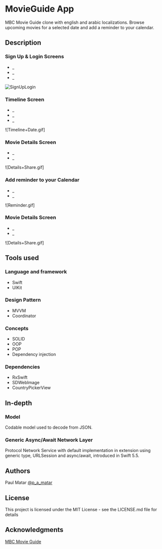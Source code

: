 # MovieGuide App



MBC Movie Guide clone with english and arabic localizations. Browse upcoming movies for a selected date and add a reminder to your calendar.

## Description


### Sign Up & Login Screens
* _
* _
* _

![SignUpLogin](https://user-images.githubusercontent.com/24648375/188487992-63b5c06e-a9b5-4eb7-8498-c85bd46b3c54.gif)

### Timeline Screen
* _
* _
* _

![Timeline+Date.gif]


### Movie Details Screen
* _
* _

![Details+Share.gif]

### Add reminder to your Calendar
* _
* _

![Reminder.gif]

### Movie Details Screen
* _
* _

![Details+Share.gif]

## Tools used

### Language and framework

* Swift 
* UIKit

### Design Pattern

* MVVM 
* Coordinator

### Concepts

* SOLID
* OOP
* POP
* Dependency injection

### Dependencies

* RxSwift
* SDWebImage
* CountryPickerView

## In-depth 

### Model 

Codable model used to decode from JSON.


### Generic Async/Await Network Layer

Protocol Network Service with default implementation in extension using generic type, URLSession and async/await, introduced in Swift 5.5.


## Authors

 Paul Matar
 [@p_a_matar](https://twitter.com/p_a_matar)



## License

This project is licensed under the MIT License - see the LICENSE.md file for details

## Acknowledgments


[MBC Movie Guide]((https://apps.apple.com/us/app/mbc-movie-guide/id508408034))
